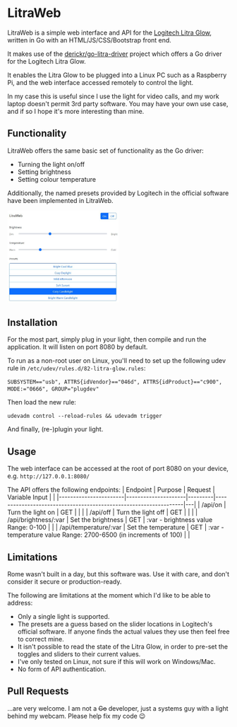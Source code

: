 # LitraWeb
LitraWeb is a simple web interface and API for the [Logitech Litra Glow](https://www.logitech.com/products/lighting/litra-glow.html), written in Go with an HTML/JS/CSS/Bootstrap front end.

It makes use of the [derickr/go-litra-driver](https://github.com/derickr/go-litra-driver) project which offers a Go driver for the Logitech Litra Glow.

It enables the Litra Glow to be plugged into a Linux PC such as a Raspberry Pi, and the web interface accessed remotely to control the light.

In my case this is useful since I use the light for video calls, and my work laptop doesn't permit 3rd party software. You may have your own use case, and if so I hope it's more interesting than mine.

## Functionality 
LitraWeb offers the same basic set of functionality as the Go driver:
- Turning the light on/off
- Setting brightness
- Setting colour temperature

Additionally, the named presets provided by Logitech in the official software have been implemented in LitraWeb.

<img src="html/resources/litraweb.jpg" width="50%">

## Installation

For the most part, simply plug in your light, then compile and run the application. It will listen on port 8080 by default.

To run as a non-root user on Linux, you'll need to set up the following udev rule in ``/etc/udev/rules.d/82-litra-glow.rules``:

    SUBSYSTEM=="usb", ATTRS{idVendor}=="046d", ATTRS{idProduct}=="c900", MODE:="0666", GROUP="plugdev"

Then load the new rule:

    udevadm control --reload-rules && udevadm trigger

And finally, (re-)plugin your light.

## Usage
The web interface can be accessed at the root of port 8080 on your device, e.g. ``http://127.0.0.1:8080/``

The API offers the following endpoints:
| Endpoint              | Purpose             | Request | Variable Input                                                   |   |
|-----------------------|---------------------|---------|------------------------------------------------------------------|---|
| /api/on               | Turn the light on   | GET     |                                                                  |   |
| /api/off              | Turn the light off  | GET     |                                                                  |   |
| /api/brightness/:var  | Set the brightness  | GET     | :var - brightness value Range: 0-100                             |   |
| /api/temperature/:var | Set the temperature | GET     | :var - temperature value Range: 2700-6500 (in increments of 100) |   |


## Limitations
Rome wasn't built in a day, but this software was. Use it with care, and don't consider it secure or production-ready.

The following are limitations at the moment which I'd like to be able to address:
- Only a single light is supported.
- The presets are a guess based on the slider locations in Logitech's official software. If anyone finds the actual values they use then feel free to correct mine.
- It isn't possible to read the state of the Litra Glow, in order to pre-set the toggles and sliders to their current values.
- I've only tested on Linux, not sure if this will work on Windows/Mac.
- No form of API authentication.

## Pull Requests
...are very welcome. I am not a ~~Go~~ developer, just a systems guy with a light behind my webcam. Please help fix my code 😉